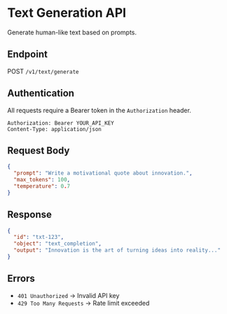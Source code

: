 # Text Generation API

Generate human-like text based on prompts.

## Endpoint
POST `/v1/text/generate`

## Authentication
All requests require a Bearer token in the `Authorization` header.

```http
Authorization: Bearer YOUR_API_KEY
Content-Type: application/json
```

## Request Body
```json
{
  "prompt": "Write a motivational quote about innovation.",
  "max_tokens": 100,
  "temperature": 0.7
}
```

## Response
```json
{
  "id": "txt-123",
  "object": "text_completion",
  "output": "Innovation is the art of turning ideas into reality..."
}
```

## Errors
- `401 Unauthorized` → Invalid API key
- `429 Too Many Requests` → Rate limit exceeded
